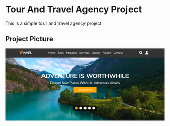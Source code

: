 # Tour And Travel Agency Project
This is a simple tour and travel agency project

## Project Picture

![Tour And Travel Agency Project!](/images/Capture.PNG "Tour And Travel Agency Project")